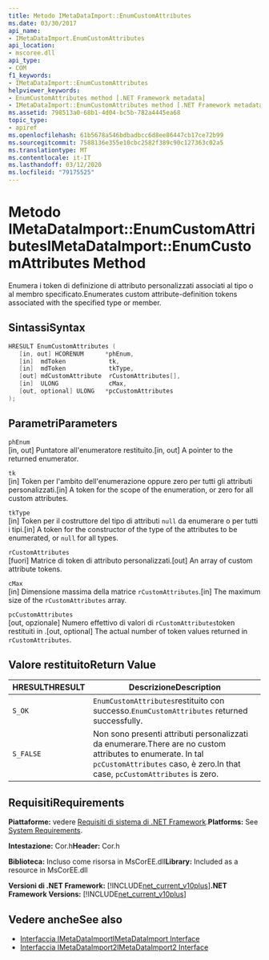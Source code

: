 ```yaml
---
title: Metodo IMetaDataImport::EnumCustomAttributes
ms.date: 03/30/2017
api_name:
- IMetaDataImport.EnumCustomAttributes
api_location:
- mscoree.dll
api_type:
- COM
f1_keywords:
- IMetaDataImport::EnumCustomAttributes
helpviewer_keywords:
- EnumCustomAttributes method [.NET Framework metadata]
- IMetaDataImport::EnumCustomAttributes method [.NET Framework metadata]
ms.assetid: 798513a0-68b1-4d04-bc5b-782a4445ea68
topic_type:
- apiref
ms.openlocfilehash: 61b5678a546bdbadbcc6d8ee86447cb17ce72b99
ms.sourcegitcommit: 7588136e355e10cbc2582f389c90c127363c02a5
ms.translationtype: MT
ms.contentlocale: it-IT
ms.lasthandoff: 03/12/2020
ms.locfileid: "79175525"
---
```

# <a name="imetadataimportenumcustomattributes-method"></a><span data-ttu-id="af84e-102">Metodo IMetaDataImport::EnumCustomAttributes</span><span class="sxs-lookup"><span data-stu-id="af84e-102">IMetaDataImport::EnumCustomAttributes Method</span></span>
<span data-ttu-id="af84e-103">Enumera i token di definizione di attributo personalizzati associati al tipo o al membro specificato.</span><span class="sxs-lookup"><span data-stu-id="af84e-103">Enumerates custom attribute-definition tokens associated with the specified type or member.</span></span>  
  
## <a name="syntax"></a><span data-ttu-id="af84e-104">Sintassi</span><span class="sxs-lookup"><span data-stu-id="af84e-104">Syntax</span></span>  
  
```cpp  
HRESULT EnumCustomAttributes (
   [in, out] HCORENUM      *phEnum,  
   [in]  mdToken            tk,
   [in]  mdToken            tkType,
   [out] mdCustomAttribute  rCustomAttributes[],
   [in]  ULONG              cMax,  
   [out, optional] ULONG   *pcCustomAttributes  
);  
```  
  
## <a name="parameters"></a><span data-ttu-id="af84e-105">Parametri</span><span class="sxs-lookup"><span data-stu-id="af84e-105">Parameters</span></span>  
 `phEnum`  
 <span data-ttu-id="af84e-106">[in, out] Puntatore all'enumeratore restituito.</span><span class="sxs-lookup"><span data-stu-id="af84e-106">[in, out] A pointer to the returned enumerator.</span></span>  
  
 `tk`  
 <span data-ttu-id="af84e-107">[in] Token per l'ambito dell'enumerazione oppure zero per tutti gli attributi personalizzati.</span><span class="sxs-lookup"><span data-stu-id="af84e-107">[in] A token for the scope of the enumeration, or zero for all custom attributes.</span></span>  
  
 `tkType`  
 <span data-ttu-id="af84e-108">[in] Token per il costruttore del tipo di attributi `null` da enumerare o per tutti i tipi.</span><span class="sxs-lookup"><span data-stu-id="af84e-108">[in] A token for the constructor of the type of the attributes to be enumerated, or `null` for all types.</span></span>  
  
 `rCustomAttributes`  
 <span data-ttu-id="af84e-109">[fuori] Matrice di token di attributo personalizzati.</span><span class="sxs-lookup"><span data-stu-id="af84e-109">[out] An array of custom attribute tokens.</span></span>  
  
 `cMax`  
 <span data-ttu-id="af84e-110">[in] Dimensione massima della matrice `rCustomAttributes`.</span><span class="sxs-lookup"><span data-stu-id="af84e-110">[in] The maximum size of the `rCustomAttributes` array.</span></span>  
  
 `pcCustomAttributes`  
 <span data-ttu-id="af84e-111">[out, opzionale] Numero effettivo di valori di `rCustomAttributes`token restituiti in .</span><span class="sxs-lookup"><span data-stu-id="af84e-111">[out, optional] The actual number of token values returned in `rCustomAttributes`.</span></span>  
  
## <a name="return-value"></a><span data-ttu-id="af84e-112">Valore restituito</span><span class="sxs-lookup"><span data-stu-id="af84e-112">Return Value</span></span>  
  
|<span data-ttu-id="af84e-113">HRESULT</span><span class="sxs-lookup"><span data-stu-id="af84e-113">HRESULT</span></span>|<span data-ttu-id="af84e-114">Descrizione</span><span class="sxs-lookup"><span data-stu-id="af84e-114">Description</span></span>|  
|-------------|-----------------|  
|`S_OK`|<span data-ttu-id="af84e-115">`EnumCustomAttributes`restituito con successo.</span><span class="sxs-lookup"><span data-stu-id="af84e-115">`EnumCustomAttributes` returned successfully.</span></span>|  
|`S_FALSE`|<span data-ttu-id="af84e-116">Non sono presenti attributi personalizzati da enumerare.</span><span class="sxs-lookup"><span data-stu-id="af84e-116">There are no custom attributes to enumerate.</span></span> <span data-ttu-id="af84e-117">In tal `pcCustomAttributes` caso, è zero.</span><span class="sxs-lookup"><span data-stu-id="af84e-117">In that case, `pcCustomAttributes` is zero.</span></span>|  
  
## <a name="requirements"></a><span data-ttu-id="af84e-118">Requisiti</span><span class="sxs-lookup"><span data-stu-id="af84e-118">Requirements</span></span>  
 <span data-ttu-id="af84e-119">**Piattaforme:** vedere [Requisiti di sistema di .NET Framework](../../../../docs/framework/get-started/system-requirements.md).</span><span class="sxs-lookup"><span data-stu-id="af84e-119">**Platforms:** See [System Requirements](../../../../docs/framework/get-started/system-requirements.md).</span></span>  
  
 <span data-ttu-id="af84e-120">**Intestazione:** Cor.h</span><span class="sxs-lookup"><span data-stu-id="af84e-120">**Header:** Cor.h</span></span>  
  
 <span data-ttu-id="af84e-121">**Biblioteca:** Incluso come risorsa in MsCorEE.dll</span><span class="sxs-lookup"><span data-stu-id="af84e-121">**Library:** Included as a resource in MsCorEE.dll</span></span>  
  
 <span data-ttu-id="af84e-122">**Versioni di .NET Framework:** [!INCLUDE[net_current_v10plus](../../../../includes/net-current-v10plus-md.md)]</span><span class="sxs-lookup"><span data-stu-id="af84e-122">**.NET Framework Versions:** [!INCLUDE[net_current_v10plus](../../../../includes/net-current-v10plus-md.md)]</span></span>  
  
## <a name="see-also"></a><span data-ttu-id="af84e-123">Vedere anche</span><span class="sxs-lookup"><span data-stu-id="af84e-123">See also</span></span>

- [<span data-ttu-id="af84e-124">Interfaccia IMetaDataImport</span><span class="sxs-lookup"><span data-stu-id="af84e-124">IMetaDataImport Interface</span></span>](../../../../docs/framework/unmanaged-api/metadata/imetadataimport-interface.md)
- [<span data-ttu-id="af84e-125">Interfaccia IMetaDataImport2</span><span class="sxs-lookup"><span data-stu-id="af84e-125">IMetaDataImport2 Interface</span></span>](../../../../docs/framework/unmanaged-api/metadata/imetadataimport2-interface.md)
